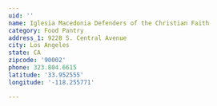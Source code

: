 ```yaml
---
uid: ''
name: Iglesia Macedonia Defenders of the Christian Faith
category: Food Pantry
address_1: 9228 S. Central Avenue
city: Los Angeles
state: CA
zipcode: '90002'
phone: 323.804.6615
latitude: '33.952555'
longitude: '-118.255771'

---
```

